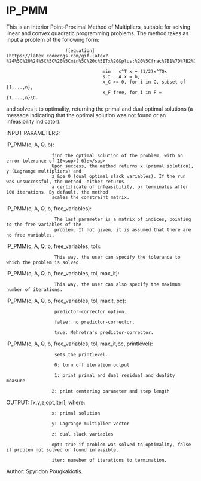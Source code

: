 # IP_PMM
This is an Interior Point-Proximal Method of Multipliers, suitable for solving linear and convex quadratic
programming problems. The method takes as input a problem of the following form:


                          ![equation](https://latex.codecogs.com/gif.latex?%24%5C%20%24%5C%5C%20%5Cmin%5C%20c%5ETx%20&plus;%20%5Cfrac%7B1%7D%7B2%7Dx%5ET%20Q%20x%2C%20%5C%5C%20%5Ctext%7Bs.t.%7D%20Ax%20%3D%20b%2C%5C%5C%20x_C%20%5Cgeq%200%2C%20%5Cforall%5C%20i%20%5Cin%20C%20%5Csubset%20%5C%7B1%2C%5Ccdots%2Cn%5C%7D%2C%5C%5C%20x_I%5C%20%5Ctext%7Bfree%7D%2C%20%5Cforall%5C%20i%20%5Cin%20F%20%3D%20%5C%7B1%2C%5Ccdots%2Cn%5C%7D%5Csetminus%20C)  
 
                                        min   c^T x + (1/2)x^TQx  
                                        s.t.  A x = b,
                                        x_C >= 0, for i in C, subset of {1,...,n},
                                        x_F free, for i in F = {1,...,n}\C.

and solves it to optimality, returning the primal and dual optimal solutions (a message indicating that the
optimal solution was not found or an infeasibility indicator).

INPUT PARAMETERS:

IP_PMM(c, A, Q, b): 

                     find the optimal solution of the problem, with an error tolerance of 10<sup>(-6);</sup>
                     Upon success, the method returns x (primal solution), y (Lagrange multipliers) and
                     z &ge 0 (dual optimal slack variables). If the run was unsuccessful, the method  either returns
                     a certificate of infeasibility, or terminates after 100 iterations. By default, the method
                     scales the constraint matrix.
                     
IP_PMM(c, A, Q, b, free_variables): 

                      The last parameter is a matrix of indices, pointing to the free variables of the
                      problem. If not given, it is assumed that there are no free variables.
                                     
IP_PMM(c, A, Q, b, free_variables, tol): 

                      This way, the user can specify the tolerance to which the problem is solved.

IP_PMM(c, A, Q, b, free_variables, tol, max_it):

                      This way, the user can also specify the maximum number of iterations.

IP_PMM(c, A, Q, b, free_variables, tol, maxit, pc):


                      predictor-corrector option.

                      false: no predictor-corrector.
                                                     
                      true: Mehrotra's predictor-corrector.
                                                     
                                                     
IP_PMM(c, A, Q, b, free_variables, tol, max_it,pc, printlevel): 

                      sets the printlevel.
                                                              
                      0: turn off iteration output
                                                              
                      1: print primal and dual residual and duality measure
                                                              
                     2: print centering parameter and step length
                                                              
OUTPUT: [x,y,z,opt,iter], where:

                     x: primal solution
         
                     y: Lagrange multiplier vector
         
                     z: dual slack variables
         
                     opt: true if problem was solved to optimality, false if problem not solved or found infeasible.
         
                     iter: numeber of iterations to termination.
      
Author: Spyridon Pougkakiotis.

